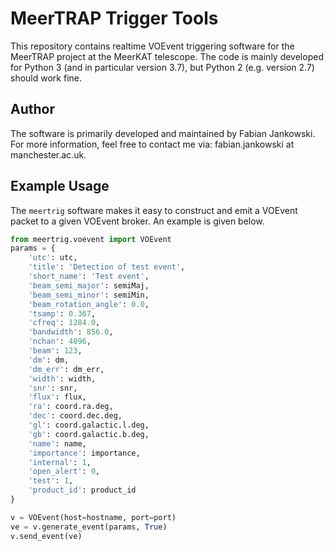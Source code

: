 # MeerTRAP Trigger Tools #

This repository contains realtime VOEvent triggering software for the MeerTRAP project at the MeerKAT telescope. The code is mainly developed for Python 3 (and in particular version 3.7), but Python 2 (e.g. version 2.7) should work fine.

## Author ##

The software is primarily developed and maintained by Fabian Jankowski. For more information, feel free to contact me via: fabian.jankowski at manchester.ac.uk.

## Example Usage ##

The `meertrig` software makes it easy to construct and emit a VOEvent packet to a given VOEvent broker. An example is given below.

```python
from meertrig.voevent import VOEvent
params = {
    'utc': utc,
    'title': 'Detection of test event',
    'short_name': 'Test event',
    'beam_semi_major': semiMaj,
    'beam_semi_minor': semiMin,
    'beam_rotation_angle': 0.0,
    'tsamp': 0.367,
    'cfreq': 1284.0,
    'bandwidth': 856.0,
    'nchan': 4096,
    'beam': 123,
    'dm': dm,
    'dm_err': dm_err,
    'width': width,
    'snr': snr,
    'flux': flux,
    'ra': coord.ra.deg,
    'dec': coord.dec.deg,
    'gl': coord.galactic.l.deg,
    'gb': coord.galactic.b.deg,
    'name': name,
    'importance': importance,
    'internal': 1,
    'open_alert': 0,
    'test': 1,
    'product_id': product_id
}

v = VOEvent(host=hostname, port=port)
ve = v.generate_event(params, True)
v.send_event(ve)
```

